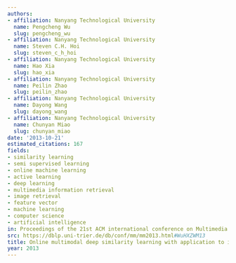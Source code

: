 ```yaml
---
authors:
- affiliation: Nanyang Technological University
  name: Pengcheng Wu
  slug: pengcheng_wu
- affiliation: Nanyang Technological University
  name: Steven C.H. Hoi
  slug: steven_c_h_hoi
- affiliation: Nanyang Technological University
  name: Hao Xia
  slug: hao_xia
- affiliation: Nanyang Technological University
  name: Peilin Zhao
  slug: peilin_zhao
- affiliation: Nanyang Technological University
  name: Dayong Wang
  slug: dayong_wang
- affiliation: Nanyang Technological University
  name: Chunyan Miao
  slug: chunyan_miao
date: '2013-10-21'
estimated_citations: 167
fields:
- similarity learning
- semi supervised learning
- online machine learning
- active learning
- deep learning
- multimedia information retrieval
- image retrieval
- feature vector
- machine learning
- computer science
- artificial intelligence
in: Proceedings of the 21st ACM international conference on Multimedia
src: https://dblp.uni-trier.de/db/conf/mm/mm2013.html#WuHXZWM13
title: Online multimodal deep similarity learning with application to image retrieval
year: 2013
---
```

